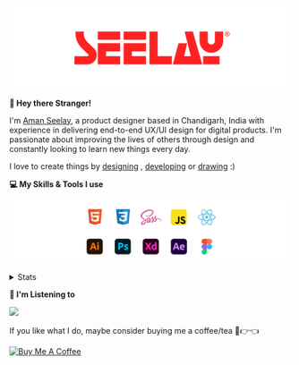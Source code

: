 [![banner](./images/seelay.svg)](https://www.seelay.in)

**👋 Hey there Stranger!**

I'm [Aman Seelay](https://www.seelay.in), a product designer based in Chandigarh, India with experience in delivering end-to-end UX/UI design for digital products. I'm passionate about improving the lives of others through design and constantly looking to learn new things every day.

I love to create things by [designing](https://www.seelay.in/#work) , [developing](https://www.seelay.in/#projects) or [drawing](https://art.seelay.in) :)

**💻 My Skills & Tools I use**

[![banner](./images/skills&tools.svg)](https://www.seelay.in/about)

<details>
  <summary>Stats</summary>

---

<!--START_SECTION:waka-->
![Profile Views](http://img.shields.io/badge/Profile%20Views-7-blue)

**🐱 My GitHub Data** 

> 📦 614.7 kB Used in GitHub's Storage 
 > 
> 🏆 726 Contributions in the Year 2023
 > 
> 💼 Opted to Hire
 > 
> 📜 1 Public Repository 
 > 
> 🔑 43 Private Repository 
 > 
**I'm a Night 🦉** 

```text
🌞 Morning                310 commits         ████░░░░░░░░░░░░░░░░░░░░░   16.75 % 
🌆 Daytime                298 commits         ████░░░░░░░░░░░░░░░░░░░░░   16.10 % 
🌃 Evening                577 commits         ████████░░░░░░░░░░░░░░░░░   31.17 % 
🌙 Night                  666 commits         █████████░░░░░░░░░░░░░░░░   35.98 % 
```
📅 **I'm Most Productive on Sunday** 

```text
Monday                   229 commits         ███░░░░░░░░░░░░░░░░░░░░░░   12.37 % 
Tuesday                  295 commits         ████░░░░░░░░░░░░░░░░░░░░░   15.94 % 
Wednesday                160 commits         ██░░░░░░░░░░░░░░░░░░░░░░░   08.64 % 
Thursday                 325 commits         ████░░░░░░░░░░░░░░░░░░░░░   17.56 % 
Friday                   211 commits         ███░░░░░░░░░░░░░░░░░░░░░░   11.40 % 
Saturday                 292 commits         ████░░░░░░░░░░░░░░░░░░░░░   15.78 % 
Sunday                   339 commits         █████░░░░░░░░░░░░░░░░░░░░   18.31 % 
```


📊 **This Week I Spent My Time On** 

```text
🕑︎ Time Zone: Asia/Kolkata

💬 Programming Languages: 
Other                    5 hrs 5 mins        ███████████████████░░░░░░   75.42 % 
JavaScript               58 mins             ████░░░░░░░░░░░░░░░░░░░░░   14.43 % 
SCSS                     32 mins             ██░░░░░░░░░░░░░░░░░░░░░░░   08.13 % 
Markdown                 6 mins              ░░░░░░░░░░░░░░░░░░░░░░░░░   01.62 % 
JSON                     1 min               ░░░░░░░░░░░░░░░░░░░░░░░░░   00.39 % 

🔥 Editors: 
Chrome                   3 hrs 22 mins       ████████████░░░░░░░░░░░░░   49.86 % 
Edge                     1 hr 43 mins        ██████░░░░░░░░░░░░░░░░░░░   25.56 % 
VS Code                  1 hr 39 mins        ██████░░░░░░░░░░░░░░░░░░░   24.58 % 

💻 Operating System: 
Windows                  6 hrs 45 mins       █████████████████████████   100.00 % 
```

**I Mostly Code in JavaScript** 

```text
JavaScript               28 repos            ████████████████░░░░░░░░░   62.22 % 
TypeScript               13 repos            ███████░░░░░░░░░░░░░░░░░░   28.89 % 
Java                     3 repos             ██░░░░░░░░░░░░░░░░░░░░░░░   06.67 % 
HTML                     1 repo              █░░░░░░░░░░░░░░░░░░░░░░░░   02.22 % 
```




 Last Updated on 18/12/2023 06:40:15 UTC
<!--END_SECTION:waka-->

---

 </details>

**🎵 I'm Listening to**

<object data="https://now-play.vercel.app/api/generate?uid=7a17a86e-d6b7-43b5-8d9c-1d6dae42a779" >

  <img src="https://now-play.vercel.app/api/generate?uid=7a17a86e-d6b7-43b5-8d9c-1d6dae42a779" />

</object>

If you like what I do, maybe consider buying me a coffee/tea 🥺👉👈

<a href="https://www.buymeacoffee.com/seelay" target="_blank"><img src="https://cdn.buymeacoffee.com/buttons/v2/default-red.png" alt="Buy Me A Coffee" width="150" ></a>
